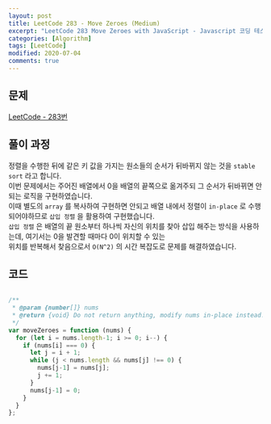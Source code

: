 ```yaml
---
layout: post
title: LeetCode 283 - Move Zeroes (Medium)
excerpt: "LeetCode 283 Move Zeroes with JavaScript - Javascript 코딩 테스트 대비"
categories: [Algorithm]
tags: [LeetCode]
modified: 2020-07-04
comments: true
---
```


## 문제
[LeetCode - 283번](https://leetcode.com/problems/move-zeroes/)

## 풀이 과정
정렬을 수행한 뒤에 같은 키 값을 가지는 원소들의 순서가 뒤바뀌지 않는 것을 `stable sort` 라고 합니다. <br>
이번 문제에서는 주어진 배열에서 0을 배열의 끝쪽으로 옮겨주되 그 순서가 뒤바뀌면 안되는 로직을 구현하였습니다.<br>
이때 별도의 `array` 를 복사하여 구현하면 안되고 배열 내에서 정렬이 `in-place` 로 수행되어야하므로 `삽입 정렬` 을 활용하여 구현했습니다. <br>
`삽입 정렬` 은 배열의 끝 원소부터 하나씩 자신의 위치를 찾아 삽입 해주는 방식을 사용하는데, 여기서는 0을 발견할 때마다 0이 위치할 수 있는 <br> 위치를 반복해서 찾음으로서 `O(N^2)` 의 시간 복잡도로 문제를 해결하였습니다. <br>

## 코드

~~~ javascript

/**
 * @param {number[]} nums
 * @return {void} Do not return anything, modify nums in-place instead.
 */
var moveZeroes = function (nums) {
  for (let i = nums.length-1; i >= 0; i--) {
    if (nums[i] === 0) {
      let j = i + 1;
      while (j < nums.length && nums[j] !== 0) {
        nums[j-1] = nums[j];
        j += 1;
      }
      nums[j-1] = 0;
    }
  }
};

~~~
